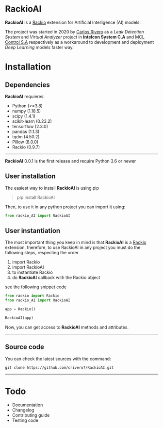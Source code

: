 # RackioAI
**RackioAI** is a [Rackio](https://github.com/rack-io/rackio-framework) extension for Artificial Intelligence (AI) models.

The project was started in 2020 by [Carlos Rivero](https://github.com/crivero7) as a *Leak Detection System* and *Virtual Analyzer* project in **Intelcon System C.A** and [MCL Control S.A](http://mclcontrol.com/) respectively as a workaround to development and deployment *Deep Learning* models faster way.

# Installation

## Dependencies
**RackioAI** requieres:

* Python (>=3.8)
* numpy (1.18.5)
* scipy (1.4.1)
* scikit-learn (0.23.2)
* tensorflow (2.3.0)
* pandas (1.1.3)
* tqdm (4.50.2)
* Pillow (8.0.0)
* Rackio (0.9.7)

___
**RackioAI** 0.0.1 is the first release and require Python 3.6 or newer

## User installation
The easiest way to install **RackioAI** is using pip
> pip install RackioAI

Then, to use it in any python project you can import it using:

```python
from rackio_AI import RackioAI
```

## User instantiation
The most important thing you keep in mind is that **RackioAI** is a [Rackio](https://github.com/rack-io/rackio-framework) extension, therefore, to use RackioAI in any project you must do the following steps, respecting the order
1. import Rackio
2. import RackioAI
3. to instantiate Rackio
4. do **RackioAI** callback with the Rackio object

see the following snippet code
```python
from rackio import Rackio
from rackio_AI import RackioAI

app = Rackio()

RackioAI(app)
```
Now, you can get access to **RackioAI** methods and attributes.
___
## Source code
You can check the latest sources with the command:

`git clone https://github.com/crivero7/RackioAI.git`
___

# Todo
* Documentation
* Changelog
* Contributing guide
* Testing code

